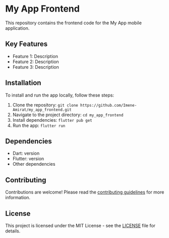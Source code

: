 # My App Frontend

This repository contains the frontend code for the My App mobile application.

## Key Features
- Feature 1: Description
- Feature 2: Description
- Feature 3: Description

## Installation
To install and run the app locally, follow these steps:
1. Clone the repository: `git clone https://github.com/Imene-Amirat/my_app_frontend.git`
2. Navigate to the project directory: `cd my_app_frontend`
3. Install dependencies: `flutter pub get`
4. Run the app: `flutter run`

## Dependencies
- Dart: version
- Flutter: version
- Other dependencies

## Contributing
Contributions are welcome! Please read the [contributing guidelines](CONTRIBUTING.md) for more information.

## License
This project is licensed under the MIT License - see the [LICENSE](LICENSE) file for details.
